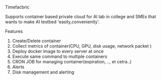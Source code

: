 Timefacbric 

Supports container based private cloud for AI lab in college and SMEs that wants to make AI testbed 'easily,conveniently'.


Features
1. Create/Delete container 
2. Collect metrics of container(CPU, GPU, disk usage, network packet )
3. Deploy docker image to every server at once
4. Execute same command to multiple containers
5. CRON JOB for managing container(expiration, .., et cetra..)
6. Alerts
7. Disk management and alerting 

